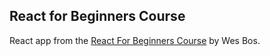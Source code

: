 ## React for Beginners Course

React app from the [React For Beginners Course](https://reactforbeginners.com/) by Wes Bos.